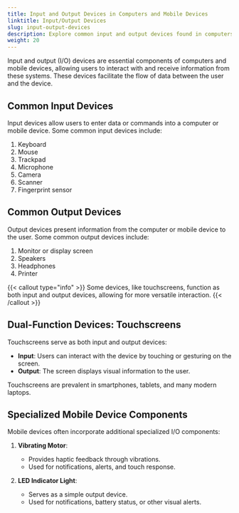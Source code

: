 ```yaml
---
title: Input and Output Devices in Computers and Mobile Devices
linktitle: Input/Output Devices
slug: input-output-devices
description: Explore common input and output devices found in computers and mobile devices, including dual-function components like touchscreens and specialized mobile features.
weight: 20
---
```


Input and output (I/O) devices are essential components of computers and mobile devices, allowing users to interact with and receive information from these systems. These devices facilitate the flow of data between the user and the device.

## Common Input Devices

Input devices allow users to enter data or commands into a computer or mobile device. Some common input devices include:

1. Keyboard
2. Mouse
3. Trackpad
4. Microphone
5. Camera
6. Scanner
7. Fingerprint sensor

## Common Output Devices

Output devices present information from the computer or mobile device to the user. Some common output devices include:

1. Monitor or display screen
2. Speakers
3. Headphones
4. Printer

{{< callout type="info" >}}
Some devices, like touchscreens, function as both input and output devices, allowing for more versatile interaction.
{{< /callout >}}

## Dual-Function Devices: Touchscreens

Touchscreens serve as both input and output devices:

- **Input**: Users can interact with the device by touching or gesturing on the screen.
- **Output**: The screen displays visual information to the user.

Touchscreens are prevalent in smartphones, tablets, and many modern laptops.

## Specialized Mobile Device Components

Mobile devices often incorporate additional specialized I/O components:

1. **Vibrating Motor**:

   - Provides haptic feedback through vibrations.
   - Used for notifications, alerts, and touch response.

2. **LED Indicator Light**:
   - Serves as a simple output device.
   - Used for notifications, battery status, or other visual alerts.
